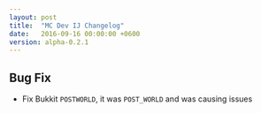 ```yaml
---
layout: post
title:  "MC Dev IJ Changelog"
date:   2016-09-16 00:00:00 +0600
version: alpha-0.2.1
---
```

## Bug Fix

* Fix Bukkit `POSTWORLD`, it was `POST_WORLD` and was causing issues
